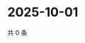 # 2025-10-01

共 0 条

<!-- BEGIN ZHIHUQUESTIONS -->
<!-- 最后更新时间 Wed Oct 01 2025 06:10:17 GMT+0800 (China Standard Time) -->

<!-- END ZHIHUQUESTIONS -->
